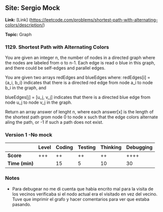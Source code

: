 ## Site: Sergio Mock

**Link:** [Link] (https://leetcode.com/problems/shortest-path-with-alternating-colors/description/)

**Topic:** Graph

### 1129. Shortest Path with Alternating Colors

You are given an integer n, the number of nodes in a directed graph
where the nodes are labeled from o to n-1. Each edge is read o blue 
in this graph, and there could be self-edges and parallel edges.

You are given two arrays redEdges and blueEdges where:
redEdges[i] = {a_i, b_i} indicates that there is a directed red edge
from node a_i to node b_i in the graph, and

blueEdges[j] = [u_j, v_j] indicates that there is a directed blue edge
from node u_j to node v_j in the graph.

Return an array answer of lenght n, where each answer[x] is the length 
of the shortest path grom node 0 to node x such that the edge colors 
alternate aling the path, or -1 if such a path does not exist.

### Version 1 -No mock

|           | Level | Coding | Testing | Thinking | Debugging  |
|-----------|-------|--------|---------|----------|------------|
| **Score** | +++   | ++     | ++      | ++       | ++++       |
| **Time (min)** | | 15 | 5 | 10 | 30 |

### Notes
- Para debugear no me di cuenta que habia encrito mal para la visita de los vecinos 
  verificaba si el nodo actual era el visitado en vez del vecino. Tuve que imprimir
  el grafo y hacer comentarios para ver que estaba pasando.
